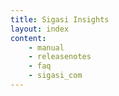 ```yaml
---
title: Sigasi Insights
layout: index
content:
    - manual 
    - releasenotes
    - faq
    - sigasi_com
---
```




